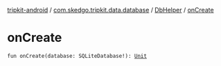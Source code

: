 [tripkit-android](../../index.md) / [com.skedgo.tripkit.data.database](../index.md) / [DbHelper](index.md) / [onCreate](./on-create.md)

# onCreate

`fun onCreate(database: SQLiteDatabase!): `[`Unit`](https://kotlinlang.org/api/latest/jvm/stdlib/kotlin/-unit/index.html)